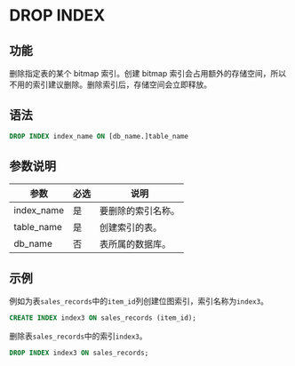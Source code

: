 # DROP INDEX

## 功能

删除指定表的某个 bitmap 索引。创建 bitmap 索引会占用额外的存储空间，所以不用的索引建议删除。删除索引后，存储空间会立即释放。

## 语法

```SQL
DROP INDEX index_name ON [db_name.]table_name
```

## 参数说明

| **参数**   | **必选** | **说明**           |
| ---------- | -------- | ------------------ |
| index_name | 是       | 要删除的索引名称。 |
| table_name | 是       | 创建索引的表。     |
| db_name    | 否       | 表所属的数据库。   |

## 示例

例如为表`sales_records`中的`item_id`列创建位图索引，索引名称为`index3`。

```SQL
CREATE INDEX index3 ON sales_records (item_id);
```

删除表`sales_records`中的索引`index3`。

```SQL
DROP INDEX index3 ON sales_records;
```
